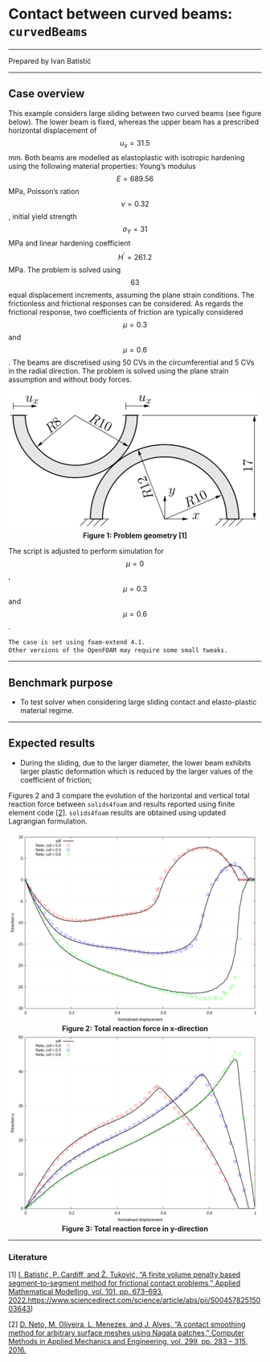 # Contact between curved beams: `curvedBeams`

---

Prepared by Ivan Batistić

---

## Case overview

This example considers large sliding between two curved beams (see figure below). The lower beam is fixed, whereas the upper beam has a prescribed horizontal displacement of $$u_x = 31.5$$ mm. Both beams are modelled as elastoplastic with isotropic hardening using the following material properties: Young’s modulus $$E = 689.56$$ MPa, Poisson’s ration $$\nu = 0.32$$, initial yield strength $$\sigma_Y = 31$$ MPa and linear hardening coefficient $$H^‘ = 261.2$$ MPa. The problem is solved using $$63$$ equal displacement increments, assuming the plane strain conditions. The frictionless and frictional responses can be considered. As regards the frictional response, two coefficients of friction are typically considered $$\mu = 0.3$$ and $$\mu = 0.6$$. The beams are  discretised using 50 CVs in the circumferential and 5 CVs in the radial direction. The problem is solved using the plane strain assumption and without body forces.

<div style="text-align: center;">
  <img src="./images/curvedBeams-geometry.png" alt="Image" width="600">
    <figcaption>
     <strong>Figure 1: Problem geometry [1]</strong>
    </figcaption>
</div>

The script is adjusted to perform simulation for $$\mu=0$$, $$\mu=0.3$$ and $$\mu=0.6$$.

```warning
The case is set using foam-extend 4.1. 
Other versions of the OpenFOAM may require some small tweaks.
```

---

## Benchmark purpose

* To test solver when considering large sliding contact and elasto-plastic material regime.

---

## Expected results

* During the sliding, due to the larger diameter, the lower beam exhibits larger plastic deformation which is reduced by the larger values of the coefficient of friction;

Figures 2 and 3 compare the evolution of the horizontal and vertical total reaction force between `solids4foam` and results reported using finite element code  [[2]](https://www.sciencedirect.com/science/article/abs/pii/S0045782515003643). `solids4foam` results are obtained using updated Lagrangian formulation.

<div style="text-align: center;">
  <img src="./images/curvedBeams-reaction-x.png" alt="Image" width="700">
    <figcaption>
     <strong>Figure 2: Total reaction force in x-direction 	</strong>
    </figcaption>
</div>

<div style="text-align: center;">
  <img src="./images/curvedBeams-reaction-y.png" alt="Image" width="700">
    <figcaption>
        <strong>Figure 3: Total reaction force in y-direction </strong>
    </figcaption>
</div>

---

### Literature 

[1] [I. Batistić, P. Cardiff, and Ž. Tuković, “A finite volume penalty based segment-to-segment method for frictional contact problems,” Applied Mathematical Modelling, vol. 101, pp. 673–693, 2022.](https://www.sciencedirect.com/science/article/abs/pii/S0307904X21004248)https://www.sciencedirect.com/science/article/abs/pii/S0045782515003643)

[2] [D. Neto, M. Oliveira, L. Menezes, and J. Alves, “A contact smoothing method for arbitrary surface meshes using Nagata patches,” Computer Methods in Applied Mechanics and Engineering, vol. 299, pp. 283 – 315, 2016.](https://www.sciencedirect.com/science/article/abs/pii/S0045782515003643)

